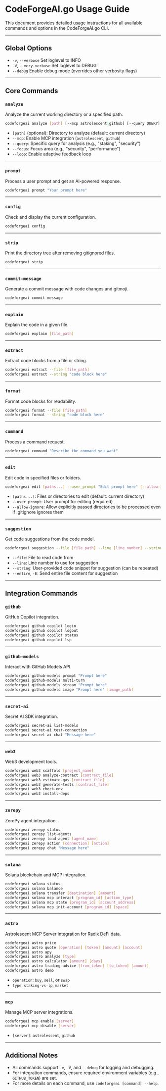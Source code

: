 # CodeForgeAI.go Usage Guide

This document provides detailed usage instructions for all available commands and options in the CodeForgeAI.go CLI.

---

## Global Options

- `-v`, `--verbose`         Set loglevel to INFO
- `-V`, `--very-verbose`    Set loglevel to DEBUG
- `--debug`                 Enable debug mode (overrides other verbosity flags)

---

## Core Commands

### `analyze`

Analyze the current working directory or a specified path.

```bash
codeforgeai analyze [path] [--mcp astrolescent|github] [--query QUERY] [--focus AREA] [--loop]
```

- `[path]` (optional): Directory to analyze (default: current directory)
- `--mcp`: Enable MCP integration (`astrolescent`, `github`)
- `--query`: Specific query for analysis (e.g., "staking", "security")
- `--focus`: Focus area (e.g., "security", "performance")
- `--loop`: Enable adaptive feedback loop

---

### `prompt`

Process a user prompt and get an AI-powered response.

```bash
codeforgeai prompt "Your prompt here"
```

---

### `config`

Check and display the current configuration.

```bash
codeforgeai config
```

---

### `strip`

Print the directory tree after removing gitignored files.

```bash
codeforgeai strip
```

---

### `commit-message`

Generate a commit message with code changes and gitmoji.

```bash
codeforgeai commit-message
```

---

### `explain`

Explain the code in a given file.

```bash
codeforgeai explain [file_path]
```

---

### `extract`

Extract code blocks from a file or string.

```bash
codeforgeai extract --file [file_path]
codeforgeai extract --string "code block here"
```

---

### `format`

Format code blocks for readability.

```bash
codeforgeai format --file [file_path]
codeforgeai format --string "code block here"
```

---

### `command`

Process a command request.

```bash
codeforgeai command "Describe the command you want"
```

---

### `edit`

Edit code in specified files or folders.

```bash
codeforgeai edit [paths...] --user_prompt "Edit prompt here" [--allow-ignore]
```

- `[paths...]`: Files or directories to edit (default: current directory)
- `--user_prompt`: User prompt for editing (required)
- `--allow-ignore`: Allow explicitly passed directories to be processed even if .gitignore ignores them

---

### `suggestion`

Get code suggestions from the code model.

```bash
codeforgeai suggestion --file [file_path] --line [line_number] --string "code snippet" --entire
```

- `--file`: File to read code from
- `--line`: Line number to use for suggestion
- `--string`: User-provided code snippet for suggestion (can be repeated)
- `--entire`, `-E`: Send entire file content for suggestion

---

## Integration Commands

### `github`

GitHub Copilot integration.

```bash
codeforgeai github copilot login
codeforgeai github copilot logout
codeforgeai github copilot status
codeforgeai github copilot lsp
```

---

### `github-models`

Interact with GitHub Models API.

```bash
codeforgeai github-models prompt "Prompt here"
codeforgeai github-models multi-turn
codeforgeai github-models stream "Prompt here"
codeforgeai github-models image "Prompt here" [image_path]
```

---

### `secret-ai`

Secret AI SDK integration.

```bash
codeforgeai secret-ai list-models
codeforgeai secret-ai test-connection
codeforgeai secret-ai chat "Message here"
```

---

### `web3`

Web3 development tools.

```bash
codeforgeai web3 scaffold [project_name]
codeforgeai web3 analyze-contract [contract_file]
codeforgeai web3 estimate-gas [contract_file]
codeforgeai web3 generate-tests [contract_file]
codeforgeai web3 check-env
codeforgeai web3 install-deps
```

---

### `zerepy`

ZerePy agent integration.

```bash
codeforgeai zerepy status
codeforgeai zerepy list-agents
codeforgeai zerepy load-agent [agent_name]
codeforgeai zerepy action [connection] [action]
codeforgeai zerepy chat "Message here"
```

---

### `solana`

Solana blockchain and MCP integration.

```bash
codeforgeai solana status
codeforgeai solana balance
codeforgeai solana transfer [destination] [amount]
codeforgeai solana mcp interact [program_id] [action_type]
codeforgeai solana mcp state [program_id] [account_address]
codeforgeai solana mcp init-account [program_id] [space]
```

---

### `astro`

Astrolescent MCP Server integration for Radix DeFi data.

```bash
codeforgeai astro price
codeforgeai astro quote [operation] [token] [amount] [account]
codeforgeai astro apy
codeforgeai astro analyze [type]
codeforgeai astro calculator [amount] [days]
codeforgeai astro trading-advice [from_token] [to_token] [amount]
codeforgeai astro demo
```

- `operation`: `buy`, `sell`, or `swap`
- `type`: `staking-vs-lp`, `market`

---

### `mcp`

Manage MCP server integrations.

```bash
codeforgeai mcp enable [server]
codeforgeai mcp disable [server]
```

- `[server]`: `astrolescent`, `github`

---

## Additional Notes

- All commands support `-v`, `-V`, and `--debug` for logging and debugging.
- For integration commands, ensure required environment variables (e.g., `GITHUB_TOKEN`) are set.
- For more details on each command, use `codeforgeai [command] --help`.

